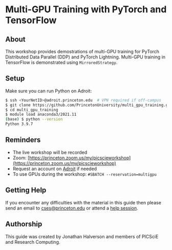 # Multi-GPU Training with PyTorch and TensorFlow

## About

This workshop provides demostrations of multi-GPU training for PyTorch Distributed Data Parallel (DDP) and PyTorch Lightning. Multi-GPU training in TensorFlow is demonstrated using `MirroredStrategy`.

## Setup

Make sure you can run Python on Adroit:

```bash
$ ssh <YourNetID>@adroit.princeton.edu  # VPN required if off-campus
$ git clone https://github.com/PrincetonUniversity/multi_gpu_training.git
$ cd multi_gpu_training
$ module load anaconda3/2021.11
(base) $ python --version
Python 3.9.7
```

<!--
## Attendance

- Please check-in using [this link](https://cglink.me/2gi/c1471627125105938).

## Workshop Survey

Toward the end of the workshop please complete [this survey](https://forms.gle/pGi2tkzb7WCtVMcQ6).
-->

## Reminders

- The live workshop will be recorded
- Zoom: [https://princeton.zoom.us/my/picscieworkshop](https://princeton.zoom.us/my/picscieworkshop)
- Request an account on [Adroit](https://forms.rc.princeton.edu/registration/?q=adroit) if needed
- To use GPUs during the workshop: `#SBATCH --reservation=multigpu`

## Getting Help

If you encounter any difficulties with the material in this guide then please send an email to <a href="mailto:cses@princeton.edu">cses@princeton.edu</a> or attend a <a href="https://researchcomputing.princeton.edu/education/help-sessions">help session</a>.

## Authorship

This guide was created by Jonathan Halverson and members of PICSciE and Research Computing.
